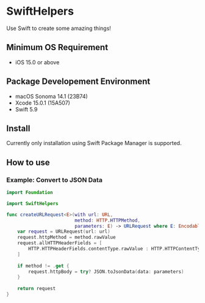 # SwiftHelpers

Use Swift to create some amazing things!

## Minimum OS Requirement

* iOS 15.0 or above

## Package Developement Environment

* macOS Sonoma 14.1 (23B74)
* Xcode 15.0.1 (15A507)
* Swift 5.9

## Install

Currently only installation using Swift Package Manager is supported.

## How to use

### Example: Convert to JSON Data

```swift
import Foundation

import SwiftHelpers

func createURLRequest<E>(with url: URL,
                         method: HTTP.HTTPMethod,
                         parameters: E) -> URLRequest where E: Encodable {
    var request = URLRequest(url: url)
    request.httpMethod = method.rawValue
    request.allHTTPHeaderFields = [
        HTTP.HTTPHeaderFields.contentType.rawValue : HTTP.HTTPContentType.json.rawValue
    ]
    
    if method != .get {
        request.httpBody = try? JSON.toJsonData(data: parameters)
    }
    
    return request
}
```
